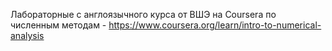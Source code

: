 Лабораторные с англоязычного курса от ВШЭ на Coursera по численным методам - https://www.coursera.org/learn/intro-to-numerical-analysis
